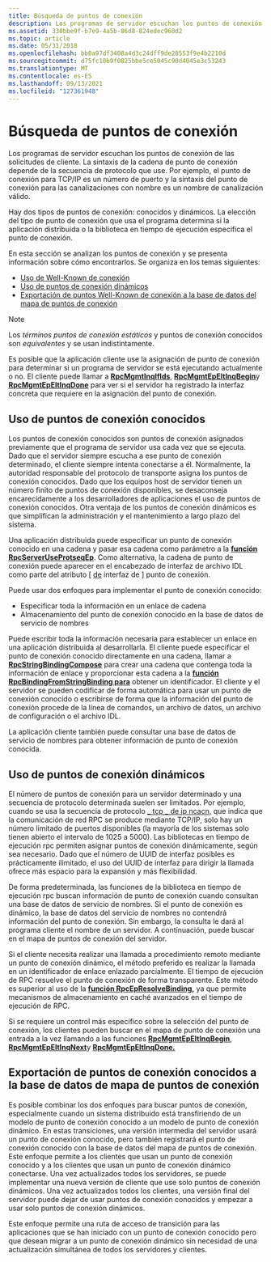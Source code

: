 ```yaml
---
title: Búsqueda de puntos de conexión
description: Los programas de servidor escuchan los puntos de conexión de las solicitudes de cliente. La sintaxis de la cadena de punto de conexión depende de la secuencia de protocolo que use. Por ejemplo, el punto de conexión para TCP/IP es un número de puerto y la sintaxis del punto de conexión para las canalizaciones con nombre es un nombre de canalización válido.
ms.assetid: 330bbe9f-b7e9-4a5b-86d8-824edec960d2
ms.topic: article
ms.date: 05/31/2018
ms.openlocfilehash: bb0a97df3408a4d3c24dff9de28553f9e4b2210d
ms.sourcegitcommit: d75fc10b9f0825bbe5ce5045c90d4045e3c53243
ms.translationtype: MT
ms.contentlocale: es-ES
ms.lasthandoff: 09/13/2021
ms.locfileid: "127361948"
---
```

# <a name="finding-endpoints"></a>Búsqueda de puntos de conexión

Los programas de servidor escuchan los puntos de conexión de las solicitudes de cliente. La sintaxis de la cadena de punto de conexión depende de la secuencia de protocolo que use. Por ejemplo, el punto de conexión para TCP/IP es un número de puerto y la sintaxis del punto de conexión para las canalizaciones con nombre es un nombre de canalización válido.

Hay dos tipos de puntos de conexión: conocidos y dinámicos. La elección del tipo de punto de conexión que usa el programa determina si la aplicación distribuida o la biblioteca en tiempo de ejecución especifica el punto de conexión.

En esta sección se analizan los puntos de conexión y se presenta información sobre cómo encontrarlos. Se organiza en los temas siguientes:

-   [Uso de Well-Known de conexión](#using-well-known-endpoints)
-   [Uso de puntos de conexión dinámicos](#using-dynamic-endpoints)
-   [Exportación de puntos Well-Known de conexión a la base de datos del mapa de puntos de conexión](#exporting-well-known-endpoints-into-the-endpoint-map-database)

> [!Note]  
> Los *términos puntos de conexión estáticos* y puntos de conexión conocidos son *equivalentes* y se usan indistintamente.

 

Es posible que la aplicación cliente use la asignación de punto de conexión para determinar si un programa de servidor se está ejecutando actualmente o no. El cliente puede llamar a [**RpcMgmtInqIfIds**](/windows/desktop/api/Rpcdce/nf-rpcdce-rpcmgmtinqifids), [**RpcMgmtEpEltInqBegin**](/windows/desktop/api/Rpcdce/nf-rpcdce-rpcmgmtepeltinqbegin)y [**RpcMgmtEpEltInqDone**](/windows/desktop/api/Rpcdce/nf-rpcdce-rpcmgmtepeltinqdone) para ver si el servidor ha registrado la interfaz concreta que requiere en la asignación del punto de conexión.

## <a name="using-well-known-endpoints"></a>Uso de puntos de conexión conocidos

Los puntos de conexión conocidos son puntos de conexión asignados previamente que el programa de servidor usa cada vez que se ejecuta. Dado que el servidor siempre escucha a ese punto de conexión determinado, el cliente siempre intenta conectarse a él. Normalmente, la autoridad responsable del protocolo de transporte asigna los puntos de conexión conocidos. Dado que los equipos host de servidor tienen un número finito de puntos de conexión disponibles, se desaconseja encarecidamente a los desarrolladores de aplicaciones el uso de puntos de conexión conocidos. Otra ventaja de los puntos de conexión dinámicos es que simplifican la administración y el mantenimiento a largo plazo del sistema.

Una aplicación distribuida puede especificar un punto de conexión conocido en una cadena y pasar esa cadena como parámetro a la [**función RpcServerUseProtseqEp**](/windows/desktop/api/Rpcdce/nf-rpcdce-rpcserveruseprotseqep). Como alternativa, la cadena de punto de conexión puede aparecer en el encabezado de interfaz de archivo IDL como parte del atributo \[ [de](/windows/desktop/Midl/endpoint) interfaz de \] punto de conexión.

Puede usar dos enfoques para implementar el punto de conexión conocido:

-   Especificar toda la información en un enlace de cadena
-   Almacenamiento del punto de conexión conocido en la base de datos de servicio de nombres

Puede escribir toda la información necesaria para establecer un enlace en una aplicación distribuida al desarrollarla. El cliente puede especificar el punto de conexión conocido directamente en una cadena, llamar a [**RpcStringBindingCompose**](/windows/desktop/api/Rpcdce/nf-rpcdce-rpcstringbindingcompose) para crear una cadena que contenga toda la información de enlace y proporcionar esta cadena a la [**función RpcBindingFromStringBinding para**](/windows/desktop/api/Rpcdce/nf-rpcdce-rpcbindingfromstringbinding) obtener un identificador. El cliente y el servidor se pueden codificar de forma automática para usar un punto de conexión conocido o escribirse de forma que la información del punto de conexión procede de la línea de comandos, un archivo de datos, un archivo de configuración o el archivo IDL.

La aplicación cliente también puede consultar una base de datos de servicio de nombres para obtener información de punto de conexión conocida.

## <a name="using-dynamic-endpoints"></a>Uso de puntos de conexión dinámicos

El número de puntos de conexión para un servidor determinado y una secuencia de protocolo determinada suelen ser limitados. Por ejemplo, cuando se usa la secuencia de protocolo [ \_ tcp \_ de ip ncacn,](/windows/desktop/Midl/ncacn-ip-tcp) que indica que la comunicación de red RPC se produce mediante TCP/IP, solo hay un número limitado de puertos disponibles (la mayoría de los sistemas solo tienen abierto el intervalo de 1025 a 5000). Las bibliotecas en tiempo de ejecución rpc permiten asignar puntos de conexión dinámicamente, según sea necesario. Dado que el número de UUID de interfaz posibles es prácticamente ilimitado, el uso del UUID de interfaz para dirigir la llamada ofrece más espacio para la expansión y más flexibilidad.

De forma predeterminada, las funciones de la biblioteca en tiempo de ejecución rpc buscan información de punto de conexión cuando consultan una base de datos de servicio de nombres. Si el punto de conexión es dinámico, la base de datos del servicio de nombres no contendrá información del punto de conexión. Sin embargo, la consulta le dará al programa cliente el nombre de un servidor. A continuación, puede buscar en el mapa de puntos de conexión del servidor.

Si el cliente necesita realizar una llamada a procedimiento remoto mediante un punto de conexión dinámico, el método preferido es realizar la llamada en un identificador de enlace enlazado parcialmente. El tiempo de ejecución de RPC resuelve el punto de conexión de forma transparente. Este método es superior al uso de la [**función RpcEpResolveBinding,**](/windows/desktop/api/Rpcdce/nf-rpcdce-rpcepresolvebinding) ya que permite mecanismos de almacenamiento en caché avanzados en el tiempo de ejecución de RPC.

Si se requiere un control más específico sobre la selección del punto de conexión, los clientes pueden buscar en el mapa de punto de conexión una entrada a la vez llamando a las funciones [**RpcMgmtEpEltInqBegin**](/windows/desktop/api/Rpcdce/nf-rpcdce-rpcmgmtepeltinqbegin), [**RpcMgmtEpEltInqNext**](/windows/desktop/api/Rpcdce/nf-rpcdce-rpcmgmtepeltinqnext)y [**RpcMgmtEpEltInqDone.**](/windows/desktop/api/Rpcdce/nf-rpcdce-rpcmgmtepeltinqdone)

## <a name="exporting-well-known-endpoints-into-the-endpoint-map-database"></a>Exportación de puntos de conexión conocidos a la base de datos de mapa de puntos de conexión

Es posible combinar los dos enfoques para buscar puntos de conexión, especialmente cuando un sistema distribuido está transfiriendo de un modelo de punto de conexión conocido a un modelo de punto de conexión dinámico. En estas transiciones, una versión intermedia del servidor usará un punto de conexión conocido, pero también registrará el punto de conexión conocido con la base de datos del mapa de puntos de conexión. Este enfoque permite a los clientes que usan un punto de conexión conocido y a los clientes que usan un punto de conexión dinámico conectarse. Una vez actualizados todos los servidores, se puede implementar una nueva versión de cliente que use solo puntos de conexión dinámicos. Una vez actualizados todos los clientes, una versión final del servidor puede dejar de usar puntos de conexión conocidos y empezar a usar solo puntos de conexión dinámicos.

Este enfoque permite una ruta de acceso de transición para las aplicaciones que se han iniciado con un punto de conexión conocido pero que desean migrar a un punto de conexión dinámico sin necesidad de una actualización simultánea de todos los servidores y clientes.

 

 
